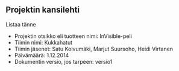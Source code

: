 
## Projektin kansilehti 

Listaa tänne

- Projektin otsikko eli tuotteen nimi: InVisible-peli
- Tiimin nimi: Kukkahatut
- Tiimin jäsenet: Satu Koivumäki, Marjut Suursoho, Heidi Virtanen
- Päivämäärä: 1.12.2014
- Dokumentin versio, jos tarpeen: versio1